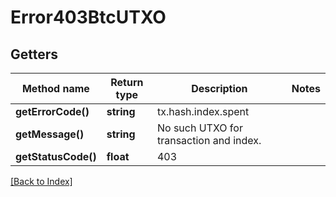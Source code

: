 # Error403BtcUTXO

## Getters

Method name | Return type | Description | Notes
------------ | ------------- | ------------- | -------------
**getErrorCode()** | **string** | tx.hash.index.spent |
**getMessage()** | **string** | No such UTXO for transaction and index. |
**getStatusCode()** | **float** | 403 |

[[Back to Index]](../index.md)
